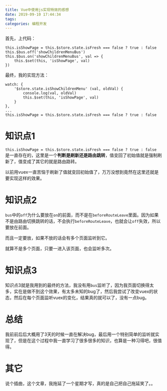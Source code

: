 ```yaml
---
title: Vue中使用js实现特效的感想
date: 2019-09-10 17:44:34
tags:
categories: 编程开发
---
```


首先，上代码：

```
this.isShowPage = this.$store.state.isFresh === false ? true : false
this.$bus.off('showChildrenMenuBus')
this.$bus.on('showChildrenMenuBus', val => {
    this.$set(this, 'isShowPage', val)
})
```

最终，我的实现方法：

```
watch: {
    '$store.state.isShowChildrenMenu' (val, oldVal) {
        console.log(val, oldVal)
        this.$set(this, 'isShowPage', val)
    }
},
...
this.isShowPage = this.$store.state.isFresh === false ? true : false
```

# 知识点1

``` this.isShowPage = this.$store.state.isFresh === false ? true : false ``` 是一直存在的，这里是一个**判断是刷新还是路由跳转**，值变回了初始值就是强制刷新了，值变成了其它的就是路由路转。

以前用vuex一直苦恼于刷新了值就变回初始值了，万万没想到竟然在这里还就是要实现这样的效果。

# 知识点2

`bus`中的`off`为什么要放在`on`的前面，而不是在`beforeRouteLeave`里面。因为如果不是由路由切换跳转的话，不会执行`beforeRouteLeave`，也就会让`off`失效，所以要放在前面。

而且一定要放，如果不放的话会有多个页面监听到它。

就算不是多个页面，只要一进入该页面，也会监听多次。

# 知识点3

知识点3就是我用到的最终的方法，我没有用`bus`监听了，因为我页面切换得太多，实在是做不到这个效果，有太多未知的bug了，然后我尝试了改变vuex的状态，然后在每个页面监听vuex的变化，结果真的就可以了，没有一点bug。

# 总结

我前前后后大概用了3天的时候一直在解决bug，最后用一个特别简单的监听就实现了，但是在这个过程中我一直学习了很多很多的知识，也算是一种习得吧，很值得。

# 其它

说个插曲，这个文章，我拖延了一个星期才写，真的是自己把自己拖延笑了。。